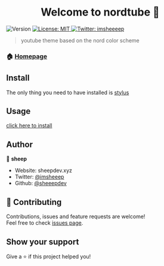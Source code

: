 <h1 align="center">Welcome to nordtube 👋</h1>
<p>
  <img alt="Version" src="https://img.shields.io/badge/version-1.0.0-blue.svg?cacheSeconds=2592000" />
  <a href="#" target="_blank">
    <img alt="License: MIT" src="https://img.shields.io/badge/License-MIT-yellow.svg" />
  </a>
  <a href="https://twitter.com/imsheeeep" target="_blank">
    <img alt="Twitter: imsheeeep" src="https://img.shields.io/twitter/follow/imsheeep.svg?style=social" />
  </a>
</p>

> youtube theme based on the nord color scheme

### 🏠 [Homepage](https://github.com/sheeepdev/nordtube)

## Install


The only thing you need to have installed is [stylus](https://github.com/openstyles/stylus)


## Usage


[click here to install](https://github.com/sheeepdev/nordtube/raw/main/nordtube.user.css)


## Author

👤 **sheep**

* Website: sheepdev.xyz
* Twitter: [@imsheeep](https://twitter.com/imsheeep)
* Github: [@sheeepdev](https://github.com/sheeepdev)

## 🤝 Contributing

Contributions, issues and feature requests are welcome!<br />Feel free to check [issues page](https://github.com/sheeepdev/nordtube/issues). 

## Show your support

Give a ⭐️ if this project helped you!
